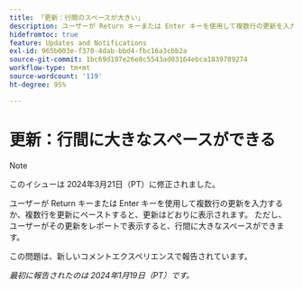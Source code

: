 ```yaml
---
title: 「更新：行間のスペースが大きい」
description: ユーザーが Return キーまたは Enter キーを使用して複数行の更新を入力するか、複数行を更新にペーストすると、更新はどおりに表示されます。 ただし、ユーザーがその更新をレポートで表示すると、行間に大きなスペースができます。
hidefromtoc: true
feature: Updates and Notifications
exl-id: 965b003e-f370-4dab-bbd4-fbc16a3cbb2a
source-git-commit: 1bc69d197e26e8c5543ad03164ebca1839789274
workflow-type: tm+mt
source-wordcount: '119'
ht-degree: 95%

---
```


# 更新：行間に大きなスペースができる

>[!NOTE]
>
>このイシューは 2024年3月21日（PT）に修正されました。

ユーザーが Return キーまたは Enter キーを使用して複数行の更新を入力するか、複数行を更新にペーストすると、更新はどおりに表示されます。 ただし、ユーザーがその更新をレポートで表示すると、行間に大きなスペースができます。

この問題は、新しいコメントエクスペリエンスで報告されています。

_最初に報告されたのは 2024年1月19日（PT）です。_
